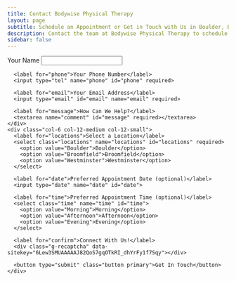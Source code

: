 ```yaml
---
title: Contact Bodywise Physical Therapy
layout: page
subtitle: Schedule an Appointment or Get in Touch with Us in Boulder, Broomfield, or Westminster
description: Contact the team at Bodywise Physical Therapy to schedule your appointment in Boulder, Broomfield, or Westminster today.
sidebar: false
---
```


<!-- Google reCAPTCHA -->
<script src="https://www.google.com/recaptcha/api.js" async defer></script>

<!-- Bodywise PT Contact Form (via Basin) -->
<form accept-charset="UTF-8" name="Bodywise PT Contact Form" action="https://usebasin.com/f/e1ce584f529c" enctype="multipart/form-data" method="POST">
  <div class="row">
    <div class="col-6 col-12-medium col-12-small">
      <label for="name">Your Name</label>
      <input type="text" name="name" id="name" required>

      <label for="phone">Your Phone Number</label>
      <input type="tel" name="phone" id="phone" required>

      <label for="email">Your Email Address</label>
      <input type="email" id="email" name="email" required>

      <label for="message">How Can We Help?</label>
      <textarea name="comment" id="message" required></textarea>
    </div>
    <div class="col-6 col-12-medium col-12-small">
      <label for="locations">Select a Location</label>
      <select class="locations" name="locations" id="locations" required>
        <option value="Boulder">Boulder</option>
        <option value="Broomfield">Broomfield</option>
        <option value="Westminster">Westminster</option>
      </select>

      <label for="date">Preferred Appointment Date (optional)</label>
      <input type="date" name="date" id="date">

      <label for="time">Preferred Appointment Time (optional)</label>
      <select class="time" name="time" id="time">
        <option value="Morning">Morning</option>
        <option value="Afternoon">Afternoon</option>
        <option value="Evening">Evening</option>
      </select>

      <label for="confirm">Connect With Us!</label>
      <div class="g-recaptcha" data-sitekey="6Lew3SMUAAAAAJ82QoS7gqOTkRI_dhYrFy1f7Sqy"></div>

      <button type="submit" class="button primary">Get In Touch</button>
    </div>
  </div>  
</form>
